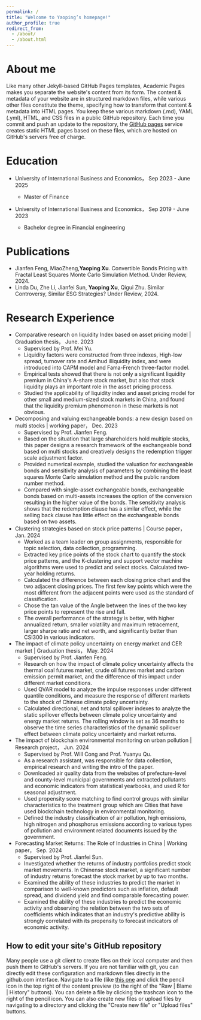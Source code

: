 ```yaml
---
permalink: /
title: "Welcome to Yaoping’s homepage!"
author_profile: true
redirect_from: 
  - /about/
  - /about.html
---
```




About me 
======
Like many other Jekyll-based GitHub Pages templates, Academic Pages makes you separate the website's content from its form. The content & metadata of your website are in structured markdown files, while various other files constitute the theme, specifying how to transform that content & metadata into HTML pages. You keep these various markdown (.md), YAML (.yml), HTML, and CSS files in a public GitHub repository. Each time you commit and push an update to the repository, the [GitHub pages](https://pages.github.com/) service creates static HTML pages based on these files, which are hosted on GitHub's servers free of charge.



Education
======
* University of International Business and Economics，	Sep 2023 - June 2025
  * Master of Finance	

* University of International Business and Economics，	Sep 2019 - June 2023
  * Bachelor degree in Financial engineering	


Publications
======
* Jianfen Feng, MiaoZheng,**Yaoping Xu**. Convertible Bonds Pricing with Fractal Least Squares Monte Carlo Simulation Method. Under Review, 2024.
* Linda Du, Zhe Li, Jianfei Sun, **Yaoping Xu**, Qigui Zhu. Similar Controversy, Similar ESG Strategies? Under Review, 2024.


Research Experience
======
* Comparative research on liquidity Index based on asset pricing model | Graduation thesis，	June. 2023
  * Supervised by Prof. Mei Yu.
  * Liquidity factors were constructed from three indexes, High-low spread, turnover rate and Amihud illiquidity index, and were introduced into CAPM model and 
    Fama-French three-factor model.
  * Empirical tests showed that there is not only a significant liquidity premium in China's A-share stock market, but also that stock liquidity plays an important 
    role in the asset pricing process.
  * Studied the applicability of liquidity index and asset pricing model for other small and medium-sized stock markets in China, and found that the liquidity 
    premium phenomenon in these markets is not obvious.
* Decomposing and valuing exchangeable bonds: a new design based on multi stocks | working paper， Dec. 2023
  * Supervised by Prof. Jianfen Feng.
  * Based on the situation that large shareholders hold multiple stocks, this paper designs a research framework of the exchangeable bond based on multi stocks and 
    creatively designs the redemption trigger scale adjustment factor.
  * Provided numerical example, studied the valuation for exchangeable bonds and sensitivity analysis of parameters by combining the least squares Monte Carlo 
    simulation method and the public random number method.
  * Compared with single-asset exchangeable bonds, exchangeable bonds based on multi-assets increases the option of the conversion resulting in the higher value of 
    the bonds. The sensitivity analysis shows that the redemption clause has a similar effect, while the selling back clause has little effect on the exchangeable 
    bonds based on two assets.
* Clustering strategies based on stock price patterns | Course paper，	Jan. 2024
  * Worked as a team leader on group assignments, responsible for topic selection, data collection, programming.
  * Extracted key price points of the stock chart to quantify the stock price patterns, and the K-clustering and support vector machine algorithms were used to 
    predict and select stocks. Calculated two-year holding returns.
  * Calculated the difference between each closing price chart and the two adjacent closing prices. The first few key points which were the most different from the 
    adjacent points were used as the standard of classification.
  * Chose the tan value of the Angle between the lines of the two key price points to represent the rise and fall.
  * The overall performance of the strategy is better, with higher annualized return, smaller volatility and maximum retracement, larger sharpe ratio and net 
    worth, and significantly better than CSI300 in various indicators.
* The impact of climate policy uncertainty on energy market and CER market | Graduation thesis， May. 2024
  * Supervised by Prof. Jianfen Feng.
  * Research on how the impact of climate policy uncertainty affects the thermal coal futures market, crude oil futures market and carbon emission permit market, 
    and the difference of this impact under different market conditions.
  * Used QVAR model to analyze the impulse responses under different quantile conditions, and measure the response of different markets to the shock of Chinese 
    climate policy uncertainty.
  * Calculated directional, net and total spillover indexes to analyze the static spillover effects between climate policy uncertainty and energy market returns. 
    The rolling window is set as 36 months to observe the time series characteristics of the dynamic spillover effect between climate policy uncertainty and market 
    returns.
* The impact of blockchain environmental monitoring on urban pollution | Research project，	Jun. 2024
  * Supervised by Prof. Will Cong and Prof. Yuanyu Qu.
  * As a research assistant, was responsible for data collection, empirical research and writing the intro of the paper.
  * Downloaded air quality data from the websites of prefecture-level and county-level municipal governments and extracted pollutants and economic indicators from 
    statistical yearbooks, and used R for seasonal adjustment.
  * Used propensity score matching to find control groups with similar characteristics to the treatment group which are Cities that have used blockchain technology 
    in environmental monitoring.
  * Defined the industry classification of air pollution, high emissions, high nitrogen and phosphorus emissions according to various types of pollution and 
    environment related documents issued by the government.
* Forecasting Market Returns: The Role of Industries in China | Working paper，	Sep. 2024
  * Supervised by Prof. Jianfei Sun.
  * Investigated whether the returns of industry portfolios predict stock market movements. In Chinense stock market, a significant number of industry returns 
    forecast the stock market by up to two months.
  * Examined the ability of these industries to predict the market in comparison to well-known predictors such as inflation, default spread, and dividend yield and     find comparable forecasting power.
  * Examined the ability of these industries to predict the economic activity and observing the relation between the two sets of coefficients which indicates that 
    an industry's predictive ability is strongly correlated with its propensity to forecast indicators of economic activity.

How to edit your site's GitHub repository
------
Many people use a git client to create files on their local computer and then push them to GitHub's servers. If you are not familiar with git, you can directly edit these configuration and markdown files directly in the github.com interface. Navigate to a file (like [this one](https://github.com/academicpages/academicpages.github.io/blob/master/_talks/2012-03-01-talk-1.md) and click the pencil icon in the top right of the content preview (to the right of the "Raw | Blame | History" buttons). You can delete a file by clicking the trashcan icon to the right of the pencil icon. You can also create new files or upload files by navigating to a directory and clicking the "Create new file" or "Upload files" buttons. 



